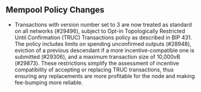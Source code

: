 Mempool Policy Changes
----------------------

- Transactions with version number set to 3 are now treated as standard on all networks (#29496),
  subject to Opt-in Topologically Restricted Until Confirmation (TRUC) Transactions policy as
  described in BIP 431.  The policy includes limits on spending unconfirmed outputs (#28948), eviction
  of a previous descendant if a more incentive-compatible one is submitted (#29306), and a maximum
  transaction size of 10,000vB (#29873). These restrictions simplify the assessment of incentive
  compatibility of accepting or replacing TRUC transactions, thus ensuring any replacements are more
  profitable for the node and making fee-bumping more reliable.
